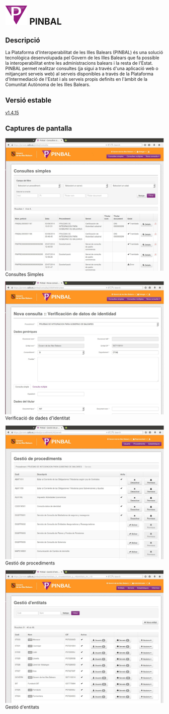 # ![Logo](https://github.com/GovernIB/pinbal/raw/master/assets/pinbal_logo.png) PINBAL

## <a name="descripcio"></a> Descripció

La Plataforma d'Interoperabilitat de les Illes Balears (PINBAL) és una solució tecnològica desenvolupada pel Govern de les Illes Balears que fa possible la interoperabilitat entre les administracions balears i la resta de l'Estat. PINBAL permet realitzar consultes (ja sigui a través d'una aplicació web o mitjançant serveis web) al serveis disponibles a través de la Plataforma d'Intermediació de l'Estat i als serveis propis definits en l'àmbit de la Comunitat Autònoma de les Illes Balears.

## <a name="v_estable"></a> Versió estable
[v1.4.15](https://github.com/GovernIB/pinbal/releases/tag/v1.4.15)

## <a name="captures"></a> Captures de pantalla

![Consultes Simples](https://github.com/GovernIB/pinbal/raw/master/assets/1.jpeg)<br/>
Consultes Simples

![Verificació de dades d'identitat](https://github.com/GovernIB/pinbal/raw/master/assets/2.jpeg)<br/>
Verificació de dades d'identitat

![Gestió de procediments](https://github.com/GovernIB/pinbal/raw/master/assets/3.jpeg)<br/>
Gestió de procediments

![Gestió d'entitats](https://github.com/GovernIB/pinbal/raw/master/assets/4.jpeg)<br/>
Gestió d'entitats
